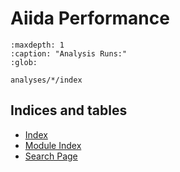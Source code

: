 # Aiida Performance

```{toctree}
:maxdepth: 1
:caption: "Analysis Runs:"
:glob:

analyses/*/index
```

## Indices and tables

* [Index](genindex)
* [Module Index](modindex)
* [Search Page](search)
